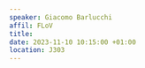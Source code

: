 ```yaml
---
speaker: Giacomo Barlucchi
affil: FLoV
title: 
date: 2023-11-10 10:15:00 +01:00
location: J303
---
```

